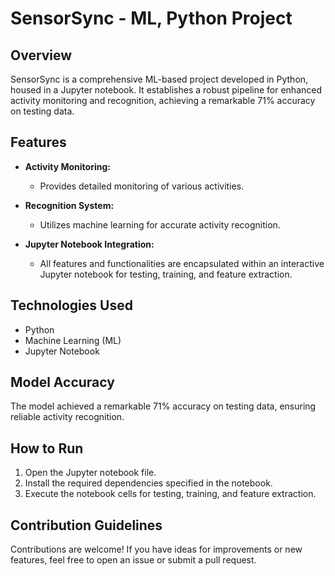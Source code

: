 # SensorSync - ML, Python Project

## Overview

SensorSync is a comprehensive ML-based project developed in Python, housed in a Jupyter notebook. It establishes a robust pipeline for enhanced activity monitoring and recognition, achieving a remarkable 71% accuracy on testing data.

## Features

- **Activity Monitoring:**
  - Provides detailed monitoring of various activities.

- **Recognition System:**
  - Utilizes machine learning for accurate activity recognition.

- **Jupyter Notebook Integration:**
  - All features and functionalities are encapsulated within an interactive Jupyter notebook for testing, training, and feature extraction.

## Technologies Used

- Python
- Machine Learning (ML)
- Jupyter Notebook

## Model Accuracy

The model achieved a remarkable 71% accuracy on testing data, ensuring reliable activity recognition.

## How to Run

1. Open the Jupyter notebook file.
2. Install the required dependencies specified in the notebook.
3. Execute the notebook cells for testing, training, and feature extraction.

## Contribution Guidelines

Contributions are welcome! If you have ideas for improvements or new features, feel free to open an issue or submit a pull request.


